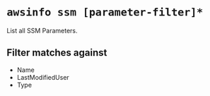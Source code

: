 # `awsinfo ssm [parameter-filter]*`

List all SSM Parameters.

## Filter matches against

* Name
* LastModifiedUser
* Type